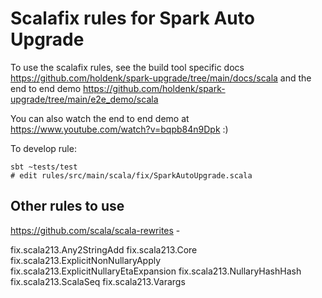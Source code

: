 # Scalafix rules for Spark Auto Upgrade

To use the scalafix rules, see the build tool specific docs https://github.com/holdenk/spark-upgrade/tree/main/docs/scala
and the end to end demo https://github.com/holdenk/spark-upgrade/tree/main/e2e_demo/scala

You can also watch the end to end demo at https://www.youtube.com/watch?v=bqpb84n9Dpk :)

To develop rule:
```
sbt ~tests/test
# edit rules/src/main/scala/fix/SparkAutoUpgrade.scala
```

## Other rules to use

https://github.com/scala/scala-rewrites -

fix.scala213.Any2StringAdd
fix.scala213.Core
fix.scala213.ExplicitNonNullaryApply
fix.scala213.ExplicitNullaryEtaExpansion
fix.scala213.NullaryHashHash
fix.scala213.ScalaSeq
fix.scala213.Varargs
